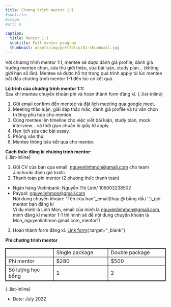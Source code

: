 ```yaml
---
title: Chương trình mentor 1:1
#subtitle: 
#image: 
#alt: S  

caption:
  title: Mentor 1:1
  subtitle: Full mentor program
  thumbnail: assets/img/portfolio/01-thumbnail.jpg
---
```

Với chương trình mentor 1:1, mentee sẽ được đánh giá profile, đánh giá trường mentee chọn, sửa thư giới thiệu, sửa bài luận, study plan... (không giới hạn số lần). Mentee sẽ được hỗ trợ trong quá trình apply từ lúc mentee bắt đầu chương trình mentor 1-1 đến lúc có kết quả. 

**Lộ trình của chương trình mentor 1:1:** 
<br />Sau khi mentee chuyển khoản phí và hoàn thành form đăng kí. 
{:.list-inline}
1. Gửi email confirm đến mentee và đặt lịch meeting qua google meet.
2. Meeting thảo luận, giải đáp thắc mắc, đánh giá profile và tư vấn chọn trường phù hợp cho mentee.
3. Cùng mentee lên timeline cho việc viết bài luận, study plan, mock interview... và thời gian chuẩn bị giấy tờ apply.
4. Hẹn lịch sửa các bài essay.
5. Phỏng vấn thử.
6. Mentee thông báo kết quả cho mentor. 

**Cách thức đăng kí chương trình mentor:**  
{:.list-inline}
1. Gửi CV của bạn qua email: nguyenlinhmon@gmail.com cho team Jinchuriki đánh giá trước.
2. Thanh toán phí mentor (2 phương thức thanh toán)
- Ngân hàng Vietinbank: Nguyễn Thị Linh/ 105003238502
- Paypal: nguyelinhmon@gmail.com
<br />Nội dung chuyển khoản: "Tên của bạn"_email(thay @ bằng dấu '.')_gói mentor bạn đăng kí
<br />Ví dụ mình là Linh Mon, email của mình là nguyenlinhmon@gmail.com, mình đăng kí mentor 1-1 thì mình sẽ để nội dung chuyển khoản là Mon_nguyenlinhmon.gmail.com_mentor11
3. Hoàn thành form đăng kí. [Link form](https://forms.gle/vb5613wWEQbNrDnU6){:target="_blank"}

<style>
table, th, td {
  border:1px solid black;
  font-size: 1rem; 
}
</style>
**Phí chương trình mentor**
<table style="width: 100%">
  <tr>
    <td style="width: 30%"> </td>
    <td>Single package</td>
    <td>Double package</td>
  </tr>
  <tr>
    <td>Phí mentor</td>
    <td>$280</td>
    <td>$500</td>
  </tr>
  <tr>
    <td>Số lượng học bổng</td>
    <td>1</td>
    <td>2</td>
  </tr>
  
</table>

{:.list-inline}
- Date: July 2022





